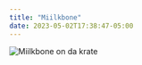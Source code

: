 ```yaml
---
title: "Miilkbone"
date: 2023-05-02T17:38:47-05:00
---
```


![Miilkbone on da krate](/img/miilkbone.jpg)



